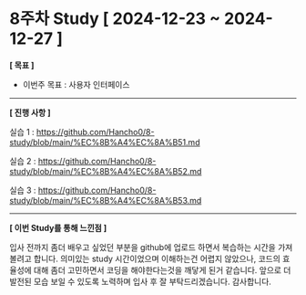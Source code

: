 # 8주차 Study [ 2024-12-23 ~ 2024-12-27 ]

**[ 목표 ]**
- 이번주 목표 : 사용자 인터페이스
-----

**[ 진행 사항 ]**

실습 1 : https://github.com/Hancho0/8-study/blob/main/%EC%8B%A4%EC%8A%B51.md

실습 2 : https://github.com/Hancho0/8-study/blob/main/%EC%8B%A4%EC%8A%B52.md

실습 3 : https://github.com/Hancho0/8-study/blob/main/%EC%8B%A4%EC%8A%B53.md

-------
**[ 이번 Study를 통해 느낀점 ]**

입사 전까지 좀더 배우고 싶었던 부분을 github에 업로드 하면서 복습하는 시간을 가져볼려고 합니다. 의미있는 study 시간이었으며 이해하는건 어렵지 않았으나, 코드의 효율성에 대해 좀더 고민하면서 코딩을 해야한다는것을 깨닿게 된거 같습니다. 앞으로 더 발전된 모습 보일 수 있도록 노력하며 입사 후 잘 부탁드리겠습니다. 감사합니다.
